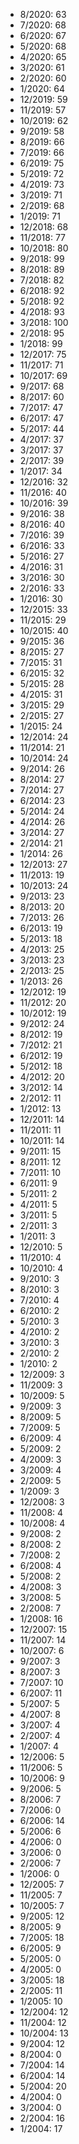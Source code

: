 *  8/2020: 63
*  7/2020: 68
*  6/2020: 67
*  5/2020: 68
*  4/2020: 65
*  3/2020: 61
*  2/2020: 60
*  1/2020: 64
*  12/2019: 59
*  11/2019: 57
*  10/2019: 62
*  9/2019: 58
*  8/2019: 66
*  7/2019: 66
*  6/2019: 75
*  5/2019: 72
*  4/2019: 73
*  3/2019: 71
*  2/2019: 68
*  1/2019: 71
*  12/2018: 68
*  11/2018: 77
*  10/2018: 80
*  9/2018: 99
*  8/2018: 89
*  7/2018: 82
*  6/2018: 92
*  5/2018: 92
*  4/2018: 93
*  3/2018: 100
*  2/2018: 95
*  1/2018: 99
*  12/2017: 75
*  11/2017: 71
*  10/2017: 69
*  9/2017: 68
*  8/2017: 60
*  7/2017: 47
*  6/2017: 47
*  5/2017: 44
*  4/2017: 37
*  3/2017: 37
*  2/2017: 39
*  1/2017: 34
*  12/2016: 32
*  11/2016: 40
*  10/2016: 39
*  9/2016: 38
*  8/2016: 40
*  7/2016: 39
*  6/2016: 33
*  5/2016: 27
*  4/2016: 31
*  3/2016: 30
*  2/2016: 33
*  1/2016: 30
*  12/2015: 33
*  11/2015: 29
*  10/2015: 40
*  9/2015: 36
*  8/2015: 27
*  7/2015: 31
*  6/2015: 32
*  5/2015: 28
*  4/2015: 31
*  3/2015: 29
*  2/2015: 27
*  1/2015: 24
*  12/2014: 24
*  11/2014: 21
*  10/2014: 24
*  9/2014: 26
*  8/2014: 27
*  7/2014: 27
*  6/2014: 23
*  5/2014: 24
*  4/2014: 26
*  3/2014: 27
*  2/2014: 21
*  1/2014: 26
*  12/2013: 27
*  11/2013: 19
*  10/2013: 24
*  9/2013: 23
*  8/2013: 20
*  7/2013: 26
*  6/2013: 19
*  5/2013: 18
*  4/2013: 25
*  3/2013: 23
*  2/2013: 25
*  1/2013: 26
*  12/2012: 19
*  11/2012: 20
*  10/2012: 19
*  9/2012: 24
*  8/2012: 19
*  7/2012: 21
*  6/2012: 19
*  5/2012: 18
*  4/2012: 20
*  3/2012: 14
*  2/2012: 11
*  1/2012: 13
*  12/2011: 14
*  11/2011: 11
*  10/2011: 14
*  9/2011: 15
*  8/2011: 12
*  7/2011: 10
*  6/2011: 9
*  5/2011: 2
*  4/2011: 5
*  3/2011: 5
*  2/2011: 3
*  1/2011: 3
*  12/2010: 5
*  11/2010: 4
*  10/2010: 4
*  9/2010: 3
*  8/2010: 3
*  7/2010: 4
*  6/2010: 2
*  5/2010: 3
*  4/2010: 2
*  3/2010: 3
*  2/2010: 2
*  1/2010: 2
*  12/2009: 3
*  11/2009: 3
*  10/2009: 5
*  9/2009: 3
*  8/2009: 5
*  7/2009: 5
*  6/2009: 4
*  5/2009: 2
*  4/2009: 3
*  3/2009: 4
*  2/2009: 5
*  1/2009: 3
*  12/2008: 3
*  11/2008: 4
*  10/2008: 4
*  9/2008: 2
*  8/2008: 2
*  7/2008: 2
*  6/2008: 4
*  5/2008: 2
*  4/2008: 3
*  3/2008: 5
*  2/2008: 7
*  1/2008: 16
*  12/2007: 15
*  11/2007: 14
*  10/2007: 6
*  9/2007: 3
*  8/2007: 3
*  7/2007: 10
*  6/2007: 11
*  5/2007: 5
*  4/2007: 8
*  3/2007: 4
*  2/2007: 4
*  1/2007: 4
*  12/2006: 5
*  11/2006: 5
*  10/2006: 9
*  9/2006: 5
*  8/2006: 7
*  7/2006: 0
*  6/2006: 14
*  5/2006: 6
*  4/2006: 0
*  3/2006: 0
*  2/2006: 7
*  1/2006: 0
*  12/2005: 7
*  11/2005: 7
*  10/2005: 7
*  9/2005: 12
*  8/2005: 9
*  7/2005: 18
*  6/2005: 9
*  5/2005: 0
*  4/2005: 0
*  3/2005: 18
*  2/2005: 11
*  1/2005: 10
*  12/2004: 12
*  11/2004: 12
*  10/2004: 13
*  9/2004: 12
*  8/2004: 0
*  7/2004: 14
*  6/2004: 14
*  5/2004: 20
*  4/2004: 0
*  3/2004: 0
*  2/2004: 16
*  1/2004: 17